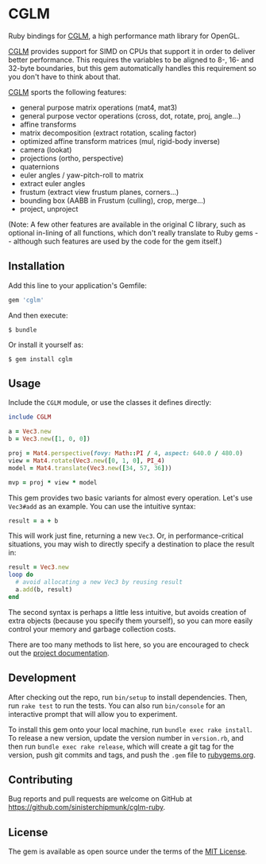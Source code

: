 # CGLM

Ruby bindings for [CGLM](https://github.com/recp/cglm), a high performance math library for OpenGL.

[CGLM](https://github.com/recp/cglm) provides support for SIMD on CPUs that support it in order to deliver better performance. This requires the variables to be aligned to 8-, 16- and 32-byte boundaries, but this gem automatically handles this requirement so you don't have to think about that.

[CGLM](https://github.com/recp/cglm) sports the following features:

* general purpose matrix operations (mat4, mat3)
* general purpose vector operations (cross, dot, rotate, proj, angle...)
* affine transforms
* matrix decomposition (extract rotation, scaling factor)
* optimized affine transform matrices (mul, rigid-body inverse)
* camera (lookat)
* projections (ortho, perspective)
* quaternions
* euler angles / yaw-pitch-roll to matrix
* extract euler angles
* frustum (extract view frustum planes, corners...)
* bounding box (AABB in Frustum (culling), crop, merge...)
* project, unproject

(Note: A few other features are available in the original C library, such as optional in-lining of all functions, which don't really translate to Ruby gems -- although such features are used by the code for the gem itself.)

## Installation

Add this line to your application's Gemfile:

```ruby
gem 'cglm'
```

And then execute:

    $ bundle

Or install it yourself as:

    $ gem install cglm

## Usage

Include the `CGLM` module, or use the classes it defines directly:

```ruby
include CGLM

a = Vec3.new
b = Vec3.new([1, 0, 0])

proj = Mat4.perspective(fovy: Math::PI / 4, aspect: 640.0 / 480.0)
view = Mat4.rotate(Vec3.new([0, 1, 0], PI_4)
model = Mat4.translate(Vec3.new([34, 57, 36]))

mvp = proj * view * model
```

This gem provides two basic variants for almost every operation. Let's use `Vec3#add` as an example. You can use the intuitive syntax:

```ruby
result = a + b
```

This will work just fine, returning a new `Vec3`. Or, in performance-critical situations, you may wish to directly specify a destination to place the result in:

```ruby
result = Vec3.new
loop do
  # avoid allocating a new Vec3 by reusing result
  a.add(b, result)
end
```

The second syntax is perhaps a little less intuitive, but avoids creation of extra objects (because you specify them yourself), so you can more easily control your memory and garbage collection costs.

There are too many methods to list here, so you are encouraged to check out the [project documentation](https://www.rubydoc.info/github/sinisterchipmunk/cglm-ruby/master/CGLM/AABB).


## Development

After checking out the repo, run `bin/setup` to install dependencies. Then, run `rake test` to run the tests. You can also run `bin/console` for an interactive prompt that will allow you to experiment.

To install this gem onto your local machine, run `bundle exec rake install`. To release a new version, update the version number in `version.rb`, and then run `bundle exec rake release`, which will create a git tag for the version, push git commits and tags, and push the `.gem` file to [rubygems.org](https://rubygems.org).

## Contributing

Bug reports and pull requests are welcome on GitHub at https://github.com/sinisterchipmunk/cglm-ruby.

## License

The gem is available as open source under the terms of the [MIT License](https://opensource.org/licenses/MIT).
